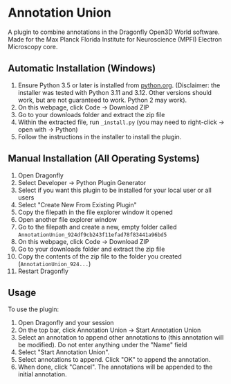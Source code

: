 # Annotation Union

A plugin to combine annotations in the Dragonfly Open3D World software. Made for the Max Planck Florida Institute for Neuroscience (MPFI) Electron Microscopy core.

## Automatic Installation (Windows)

1. Ensure Python 3.5 or later is installed from [python.org](https://www.python.org). (Disclaimer: the installer was tested with Python 3.11 and 3.12. Other versions should work, but are not guaranteed to work. Python 2 may work).
2. On this webpage, click Code -> Download ZIP
3. Go to your downloads folder and extract the zip file
4. Within the extracted file, run `_install.py` (you may need to right-click -> open with -> Python)
5. Follow the instructions in the installer to install the plugin.

## Manual Installation (All Operating Systems)

1. Open Dragonfly
2. Select Developer -> Python Plugin Generator
3. Select if you want this plugin to be installed for your local user or all users
4. Select "Create New From Existing Plugin"
5. Copy the filepath in the file explorer window it opened
6. Open another file explorer window
7. Go to the filepath and create a new, empty folder called `AnnotationUnion_924df9cb243f11efad78f83441a96bd5`
8. On this webpage, click Code -> Download ZIP
9. Go to your downloads folder and extract the zip file
10. Copy the contents of the zip file to the folder you created (`AnnotationUnion_924...`)
11. Restart Dragonfly

## Usage

To use the plugin:
1. Open Dragonfly and your session
2. On the top bar, click Annotation Union -> Start Annotation Union
3. Select an annotation to append other annotations to (this annotation will be modified). Do not enter anything under the "Name" field
4. Select "Start Annotation Union".
5. Select annotations to append. Click "OK" to append the annotation.
6. When done, click "Cancel". The annotations will be appended to the initial annotation.
